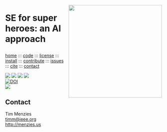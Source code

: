 <a class=sehero name=top><img align=right width=300
src="https://cdn.pixabay.com/photo/2019/08/01/21/40/spiderman-4378357_1280.png"><h1>
SE for super heroes: an AI approach
</h1><p> <a
href="https://github.com/sehero/lua/blob/master/README.md">home</a> ::: <a
href="https://github.com/sehero/lua">code</a> ::: <a
href="https://github.com/sehero/lua/blob/master/LICENSE">license</a> ::: <a
href="https://github.com/sehero/lua/blob/master/INSTALL.md#top">install</a> ::: <a
href="https://github.com/sehero/lua/blob/master/CODE_OF_CONDUCT.md#top">contribute</a> ::: <a
href="https://github.com/sehero/lua/issues">issues</a> ::: <a
href="https://github.com/sehero/lua/blob/master/CITATION.md#top">cite</a> ::: <a
href="https://github.com/sehero/lua/blob/master/CONTACT.md#top">contact</a> </p><p> 
<img src="https://img.shields.io/badge/license-mit-red">   
<img src="https://img.shields.io/badge/language-lua-orange">    
<img src="https://img.shields.io/badge/purpose-ai,se-blueviolet">  
<img src="https://img.shields.io/badge/platform-mac,*nux-informational"><br>
<a href="https://zenodo.org/badge/latestdoi/263210595"><img src="https://zenodo.org/badge/263210595.svg" alt="DOI"></a><br>
<img src="https://travis-ci.org/sehero/src.svg?branch=master"><br>  
</p>


## Contact

Tim Menzies  
timm@ieee.org   
http://menzies.us
